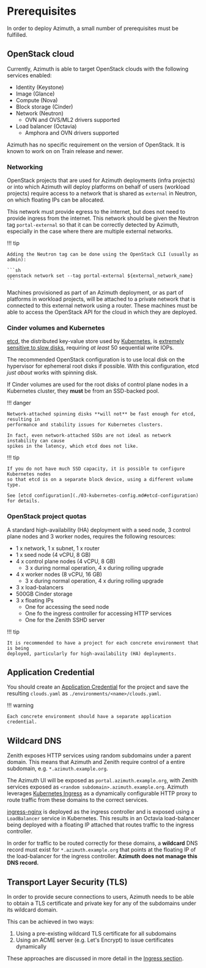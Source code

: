 # Prerequisites

In order to deploy Azimuth, a small number of prerequisites must be fulfilled.

## OpenStack cloud

Currently, Azimuth is able to target OpenStack clouds with the following services enabled:

  * Identity (Keystone)
  * Image (Glance)
  * Compute (Nova)
  * Block storage (Cinder)
  * Network (Neutron)
    * OVN and OVS/ML2 drivers supported
  * Load balancer (Octavia)
    * Amphora and OVN drivers supported

Azimuth has no specific requirement on the version of OpenStack. It is known to work on
on Train release and newer.

### Networking

OpenStack projects that are used for Azimuth deployments (infra projects) or into which
Azimuth will deploy platforms on behalf of users (workload projects) require access to a
network that is shared as `external` in Neutron, on which floating IPs can be allocated.

This network must provide egress to the internet, but does not need to provide ingress
from the internet. This network should be given the Neutron tag `portal-external` so that
it can be correctly detected by Azimuth, especially in the case where there are multiple
external networks.

!!! tip

    Adding the Neutron tag can be done using the OpenStack CLI (usually as admin):

    ```sh
    openstack network set --tag portal-external ${external_network_name}
    ```

Machines provisioned as part of an Azimuth deployment, or as part of platforms in workload
projects, will be attached to a private network that is connected to this external network
using a router. These machines must be able to access the OpenStack API for the cloud in
which they are deployed.

### Cinder volumes and Kubernetes

[etcd](https://etcd.io), the distributed key-value store used by
[Kubernetes](https://kubernetes.io/), is
[extremely sensitive to slow disks](https://etcd.io/docs/latest/op-guide/hardware/#disks),
requiring _at least_ 50 sequential write IOPs.

The recommended OpenStack configuration is to use local disk on the hypervisor for
ephemeral root disks if possible. With this configuration, etcd _just about_ works with
spinning disk.

If Cinder volumes are used for the root disks of control plane nodes in a Kubernetes
cluster, they **must** be from an SSD-backed pool.

!!! danger

    Network-attached spinning disks **will not** be fast enough for etcd, resulting in
    performance and stability issues for Kubernetes clusters.

    In fact, even network-attached SSDs are not ideal as network instability can cause
    spikes in the latency, which etcd does not like.

!!! tip

    If you do not have much SSD capacity, it is possible to configure Kubernetes nodes
    so that etcd is on a separate block device, using a different volume type.

    See [etcd configuration](./03-kubernetes-config.md#etcd-configuration) for details.

### OpenStack project quotas

A standard high-availability (HA) deployment with a seed node, 3 control plane nodes and
3 worker nodes, requires the following resources:

  * 1 x network, 1 x subnet, 1 x router
  * 1 x seed node (4 vCPU, 8 GB)
  * 4 x control plane nodes (4 vCPU, 8 GB)
    * 3 x during normal operation, 4 x during rolling upgrade
  * 4 x worker nodes (8 vCPU, 16 GB)
    * 3 x during normal operation, 4 x during rolling upgrade
  * 3 x load-balancers
  * 500GB Cinder storage
  * 3 x floating IPs
    * One for accessing the seed node
    * One fo the ingress controller for accessing HTTP services
    * One for the Zenith SSHD server

!!! tip

    It is recommended to have a project for each concrete environment that is being
    deployed, particularly for high-availability (HA) deployments.

## Application Credential

You should create an
[Application Credential](https://docs.openstack.org/keystone/latest/user/application_credentials.html)
for the project and save the resulting `clouds.yaml` as `./environments/<name>/clouds.yaml`.

!!! warning

    Each concrete environment should have a separate application credential.

## Wildcard DNS

Zenith exposes HTTP services using random subdomains under a parent domain. This means that
Azimuth and Zenith require control of a entire subdomain, e.g. `*.azimuth.example.org`.

The Azimuth UI will be exposed as `portal.azimuth.example.org`, with Zenith services exposed
as `<random subdomain>.azimuth.example.org`. Azimuth leverages
[Kubernetes Ingress](https://kubernetes.io/docs/concepts/services-networking/ingress/) as a
dynamically configurable HTTP proxy to route traffic from these domains to the correct services.

[ingress-nginx](https://github.com/kubernetes/ingress-nginx) is deployed as the ingress controller
and is exposed using a `LoadBalancer` service in Kubernetes. This results in an Octavia load-balancer
being deployed with a floating IP attached that routes traffic to the ingress controller.

In order for traffic to be routed correctly for these domains, a **wildcard** DNS record must exist
for `*.azimuth.example.org` that points at the floating IP of the load-balancer for the ingress
controller. **Azimuth does not manage this DNS record.**

## Transport Layer Security (TLS)

In order to provide secure connections to users, Azimuth needs to be able to obtain a TLS
certificate and private key for any of the subdomains under its wildcard domain.

This can be achieved in two ways:

  1. Using a pre-existing wildcard TLS certificate for all subdomains
  2. Using an ACME server (e.g. Let's Encrypt) to issue certificates dynamically

These approaches are discussed in more detail in the [Ingress section](../configuration/06-ingress.md).
